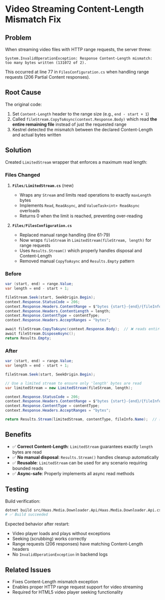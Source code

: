 # Video Streaming Content-Length Mismatch Fix

## Problem

When streaming video files with HTTP range requests, the server threw:

```
System.InvalidOperationException: Response Content-Length mismatch: too many bytes written (131072 of 2).
```

This occurred at line 77 in `FilesConfiguration.cs` when handling range requests (206 Partial Content responses).

## Root Cause

The original code:
1. Set `Content-Length` header to the range size (e.g., `end - start + 1`)
2. Called `fileStream.CopyToAsync(context.Response.Body)` which read **the entire remaining file** instead of just the requested range
3. Kestrel detected the mismatch between the declared Content-Length and actual bytes written

## Solution

Created `LimitedStream` wrapper that enforces a maximum read length:

### Files Changed

1. **`Files/LimitedStream.cs`** (new)
   - Wraps any `Stream` and limits read operations to exactly `maxLength` bytes
   - Implements `Read`, `ReadAsync`, and `ValueTask<int> ReadAsync` overloads
   - Returns 0 when the limit is reached, preventing over-reading

2. **`Files/FilesConfiguration.cs`**
   - Replaced manual range handling (line 61-79)
   - Now wraps `fileStream` in `LimitedStream(fileStream, length)` for range requests
   - Uses `Results.Stream()` which properly handles disposal and Content-Length
   - Removed manual `CopyToAsync` and `Results.Empty` pattern

### Before

```csharp
var (start, end) = range.Value;
var length = end - start + 1;

fileStream.Seek(start, SeekOrigin.Begin);
context.Response.StatusCode = 206;
context.Response.Headers.ContentRange = $"bytes {start}-{end}/{fileInfo.Length}";
context.Response.Headers.ContentLength = length;
context.Response.ContentType = contentType;
context.Response.Headers.AcceptRanges = "bytes";

await fileStream.CopyToAsync(context.Response.Body);  // ❌ reads entire file
await fileStream.DisposeAsync();
return Results.Empty;
```

### After

```csharp
var (start, end) = range.Value;
var length = end - start + 1;

fileStream.Seek(start, SeekOrigin.Begin);

// Use a limited stream to ensure only 'length' bytes are read
var limitedStream = new LimitedStream(fileStream, length);

context.Response.StatusCode = 206;
context.Response.Headers.ContentRange = $"bytes {start}-{end}/{fileInfo.Length}";
context.Response.ContentType = contentType;
context.Response.Headers.AcceptRanges = "bytes";

return Results.Stream(limitedStream, contentType, fileInfo.Name);  // ✅ reads exactly 'length' bytes
```

## Benefits

- ✅ **Correct Content-Length**: `LimitedStream` guarantees exactly `length` bytes are read
- ✅ **No manual disposal**: `Results.Stream()` handles cleanup automatically
- ✅ **Reusable**: `LimitedStream` can be used for any scenario requiring bounded reads
- ✅ **Async-safe**: Properly implements all async read methods

## Testing

Build verification:
```bash
dotnet build src/Haas.Media.Downloader.Api/Haas.Media.Downloader.Api.csproj
# ✅ Build succeeded
```

Expected behavior after restart:
- Video player loads and plays without exceptions
- Seeking (scrubbing) works correctly
- Range requests (206 responses) have matching Content-Length headers
- No `InvalidOperationException` in backend logs

## Related Issues

- Fixes Content-Length mismatch exception
- Enables proper HTTP range request support for video streaming
- Required for HTML5 video player seeking functionality
